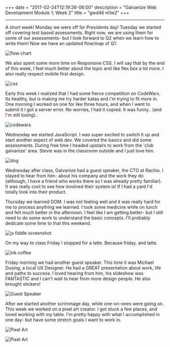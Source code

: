 +++
date = "2017-02-24T12:19:26-06:00"
description = "Galvanize Web Development Module 1; Week 2"
title = "gwd46 m1w2"
+++
<!--
+++
date = "2017-02-24"
draft = false
title = "gwd46 m1w2"
description = "Galvanize Web Development Module 1; Week 2"
categories = ["galvanize", "webdev"]
featured = "2017_02/2017_02_24/stevie.jpg"
featuredpath = "/images"
type = "post"
+++ -->


---

A short week! Monday we were off for Presidents day! Tuesday we started off covering test based assessments. Right now, we are using them for some of our assessments- but I look forward to Q2 when we learn how to write them! Now we have an updated flow/map of Q1:

![flow chart](http://assets.mihshhehl.com/2017_02_24-flow.jpg)

We also spent some more time on Responsive CSS. I will say that by the end of this week, I feel much better about the topic and like flex box a lot more. I also really respect mobile first design.

![css](http://assets.mihshhehl.com/2017_02_24-css.jpg)

Early this week I realized that I had some fierce competition on CodeWars. Its healthy, but is making me try harder katas and i'm trying to fit more in. One morning I worked on one for like three hours, and when I went to submit it I got a server error. No worries, I had it copied. It was funny.. (and I'm still losing)..

![codewars](http://assets.mihshhehl.com/2017_02_24-codewars.jpg)

Wednesday we started JavaScript. I was super excited to switch it up and start another aspect of web dev. We covered the basics and did some assessments. During free time I headed upstairs to work from the 'club galvanize' area. Stevie was in the classroom outside and I just love him.

![dog](http://assets.mihshhehl.com/2017_02_24-stevie.jpg)

Wednesday after class, Galvanize had a guest speaker, the CTO at Rachio. I stayed to hear from him- about his company and the work they do (although, I have a friend who works there so I was already pretty familiar). It was really cool to see how involved their system is! If I had a yard I'd totally look into their product.

Thursday we learned DOM. I was not feeling well and it was really hard for me to process anything we learned. I took some medicine while on lunch and felt much better in the afternoon. I feel like I am getting better- but I still need to do some work to understand the basic concepts. I'll probably dedicate some time to that this weekend.

![js fiddle screenshot](http://assets.mihshhehl.com/2017_02_24-domfiddle.png)

On my way to class Friday I stopped for a latte. Because friday. and latte.

![ink coffee](http://assets.mihshhehl.com/2017_02_24-ink.jpg)

Friday morning we had another guest speaker. This time it was Michael Dusing, a local UX Designer. He had a GREAT presentation about work, life and paths to success. I loved hearing from him, his slideshow was FANTASTIC and I can't wait to hear from more design people. He also brought stickers!

![Guest Speaker](http://assets.mihshhehl.com/2017_02_24-guest.jpg)

After we started another scrimmage day, while one-on-ones were going on. This week we worked on a pixel art creator. I got stuck a few places, and loved working with my table. I'm pretty happy with what I accomplished in one day- but have some stretch goals I want to work in.

![Pixel Art](http://assets.mihshhehl.com/2017_02_24-pixel.png)

![Pixel Art](http://assets.mihshhehl.com/2017_02_24-pixel2.jpg)
